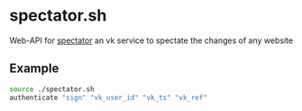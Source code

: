 # spectator.sh
Web-API for [spectator](https://vk.com/app8040721) an vk service to spectate the changes of any website

## Example
```bash
source ./spectator.sh
authenticate "sign" "vk_user_id" "vk_ts" "vk_ref"
```
